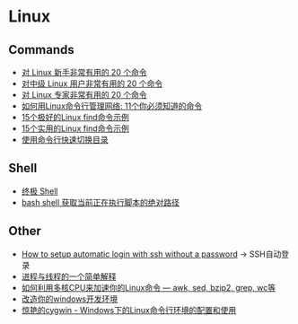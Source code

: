 Linux  
==========

Commands
----------
- [对 Linux 新手非常有用的 20 个命令](http://www.oschina.net/translate/useful-linux-commands-for-newbies)  
- [对中级 Linux 用户非常有用的 20 个命令](http://www.oschina.net/translate/20-advanced-commands-for-middle-level-linux-users)  
- [对 Linux 专家非常有用的 20 个命令](http://www.oschina.net/translate/20-advanced-commands-for-linux-experts)  
- [如何用Linux命令行管理网络: 11个你必须知道的命令](http://www.geekfan.net/7192/)  
- [15个极好的Linux find命令示例](http://www.oschina.net/translate/15-practical-unix-linux-find-command-examples-part-2?print)  
- [15个实用的Linux find命令示例](http://www.oschina.net/translate/15-practical-unix-linux-find-command-examples-part-2?print)  
- [使用命令行快速切换目录](http://kodango.com/quick-way-to-change-directory-from-the-cmdline)  

Shell
----------
- [终极 Shell](http://macshuo.com/?p=676)  
- [bash shell 获取当前正在执行脚本的绝对路径](http://my.oschina.net/leejun2005/blog/150662)  

Other
----------
- [How to setup automatic login with ssh without a password](http://magicmonster.com/kb/net/ssh/auto_login.html) -> SSH自动登录  
- [进程与线程的一个简单解释](http://www.ruanyifeng.com/blog/2013/04/processes_and_threads.html)  
- [如何利用多核CPU来加速你的Linux命令 — awk, sed, bzip2, grep, wc等](http://www.oschina.net/news/45477/use-cpu-cores-linux-commands)  
- [改造你的windows开发环境](http://jianshu.io/p/23df3e37bd9a)  
- [惊艳的cygwin - Windows下的Linux命令行环境的配置和使用](oldratlee.com/post/2012-12-22/stunning-cygwin)  
